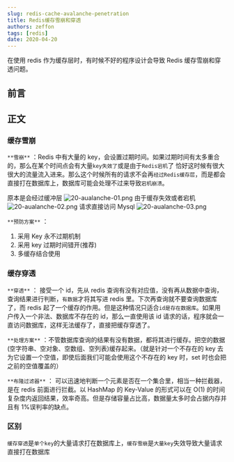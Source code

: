 ```yaml
---
slug: redis-cache-avalanche-penetration
title: Redis缓存雪崩和穿透
authors: zeffon
tags: [redis]
date: 2020-04-20
---
```


在使用 redis 作为缓存层时，有时候不好的程序设计会导致 Redis 缓存雪崩和穿透问题。

<!--truncate-->

## 前言

## 正文

### 缓存雪崩

`**雪崩**` ：Redis 中有大量的 key，会设置过期时间。如果过期时间有太多重合的，那么在某个时间点会有大量`key失效了`或是由于`Redis宕机`了
恰好这时候有很大很大的流量流入进来。那么这个时候所有的请求不会再`经过Redis缓存层`，而是都会直接打在数据库上，数据库可能会处理不过来导致`宕机崩溃`。

原本是会经过缓冲层
![20-aualanche-01.png](https://cdn.nlark.com/yuque/0/2021/png/656137/1610715020118-145dbfb1-a3ae-4156-97d4-22df2898ea68.png#height=198&id=rOHbn&margin=%5Bobject%20Object%5D&name=20-aualanche-01.png&originHeight=198&originWidth=525&originalType=binary&ratio=1&size=27941&status=done&style=none&width=525)
由于缓存失效或者宕机
![20-aualanche-02.png](https://cdn.nlark.com/yuque/0/2021/png/656137/1610715069242-9ae5ed0e-6820-44fd-881f-e043a6f6be73.png#height=204&id=Eixvi&margin=%5Bobject%20Object%5D&name=20-aualanche-02.png&originHeight=204&originWidth=528&originalType=binary&ratio=1&size=29230&status=done&style=none&width=528)
请求直接访问 Mysql
![20-aualanche-03.png](https://cdn.nlark.com/yuque/0/2021/png/656137/1610715078503-80200c8b-f0e2-422e-84ed-c1a972cb6485.png#height=187&id=mvCrn&margin=%5Bobject%20Object%5D&name=20-aualanche-03.png&originHeight=187&originWidth=532&originalType=binary&ratio=1&size=37714&status=done&style=none&width=532)

`**预防方案**` ：

1. 采用 Key 永不过期机制
2. 采用 key 过期时间错开(推荐)
3. 多缓存结合使用

### 缓存穿透

`**穿透**` ： 接受一个 id，先从 redis 查询有没有对应值，没有再从数据中查询，查询结果进行判断，`有数据`才将其写进 redis 里。下次再查询就不要查询数据库了，而 redis 起了一个缓存的作用。但是这种情况只适合`id是存在数据库`。如果用户传入一个非法、数据库不存在的 id，那么一直使用该 id 请求的话，程序就会一直访问数据库，这样无法缓存了，直接把缓存穿透了。

`**处理方案**` ：不管数据库查询的结果有没有数据，都将其进行缓存。把空的数据(空字符串、空对象、空数组、空列表)缓存起来。（就是针对一个不存在的 key 去为它设置一个空值，即使后面我们可能会使用这个不存在的 key 时，set 时也会把之前的空值覆盖的）

`**布隆过滤器**` ： 可以迅速地判断一个元素是否在一个集合里，相当一种拦截器，是在 redis 前面进行拦截。以 HashMap 的 Key-Value 的形式可以在 O(1) 的时间复杂度内返回结果，效率奇高。但是存储容量占比高，数据量太多时会占据内存并且有 1%误判率的缺点。

### 区别

`缓存穿透`是`单个key`的大量请求打在数据库上，`缓存雪崩`是`大量key`失效导致大量请求直接打在数据库
